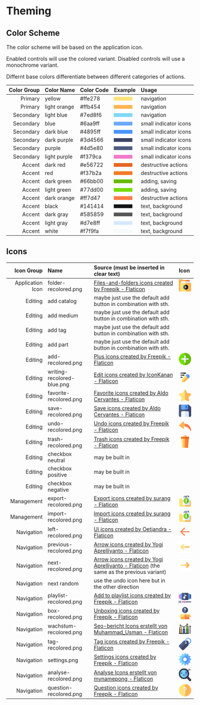 # Theming

## Color Scheme

The color scheme will be based on the application icon.

Enabled controls will use the colored variant. Disabled controls will use a monochrome variant.

Differnt base colors differentiate between different categories of actions.

| Color Group | Color Name   | Color Code | Example                        | Usage                 |
| ----------: | :----------- | :--------- | :----------------------------- | :-------------------- |
|     Primary | yellow       | #ffe278    | ![](./assets/yellow.png)       | navigation            |
|     Primary | light orange | #ffb454    | ![](./assets/light_orange.png) | navigation            |
|   Secondary | light blue   | #7ed8f6    | ![](./assets/light_blue.png)   | navigation            |
|   Secondary | blue         | #6aa9ff    | ![](./assets/blue.png)         | small indicator icons |
|   Secondary | dark blue    | #4895ff    | ![](./assets/dark_blue.png)    | small indicator icons |
|   Secondary | dark purple  | #3d4566    | ![](./assets/dark_purple.png)  | small indicator icons |
|   Secondary | purple       | #4d5e80    | ![](./assets/purple.png)       | small indicator icons |
|   Secondary | light purple | #f379ca    | ![](./assets/light_purple.png) | small indicator icons |
|      Accent | dark red     | #e56722    | ![](./assets/dark_red.png)     | destructive actions   |
|      Accent | red          | #f37b2a    | ![](./assets/red.png)          | destructive actions   |
|      Accent | dark green   | #66bb00    | ![](./assets/dark_green.png)   | adding, saving        |
|      Accent | light green  | #77dd00    | ![](./assets/light_green.png)  | adding, saving        |
|      Accent | dark orange  | #ff7d47    | ![](./assets/dark_orange.png)  | destructive actions   |
|      Accent | black        | #141414    | ![](./assets/black.png)        | text, background      |
|      Accent | dark gray    | #585859    | ![](./assets/dark_gray.png)    | text, background      |
|      Accent | light gray   | #d7e8ff    | ![](./assets/light_gray.png)   | text, background      |
|      Accent | white        | #f7f9fa    | ![](./assets/white.png)        | text, background      |

## Icons

|       Icon Group | Name                       | Source (must be inserted in clear text)                                                                                                                            | Icon                                                   |
| ---------------: | :------------------------- | :----------------------------------------------------------------------------------------------------------------------------------------------------------------- | :----------------------------------------------------- |
| Application Icon | folder-recolored.png       | <a href="https://www.flaticon.com/free-icons/files-and-folders" title="files-and-folders icons">Files-and-folders icons created by Freepik - Flaticon</a>          | <img width="48px" src="./folder-recolored.png"/>       |
|          Editing | add catalog                | maybe just use the default add button in combination with sth.                                                                                                     |                                                        |
|          Editing | add medium                 | maybe just use the default add button in combination with sth.                                                                                                     |                                                        |
|          Editing | add tag                    | maybe just use the default add button in combination with sth.                                                                                                     |                                                        |
|          Editing | add part                   | maybe just use the default add button in combination with sth.                                                                                                     |                                                        |
|          Editing | add-recolored.png          | <a href="https://www.flaticon.com/free-icons/plus" title="plus icons">Plus icons created by Freepik - Flaticon</a>                                                 | <img width="48px" src="./add-recolored.png"/>          |
|          Editing | writing-recolored-blue.png | <a href="https://www.flaticon.com/free-icons/edit" title="edit icons">Edit icons created by IconKanan - Flaticon</a>                                               | <img width="48px" src="./writing-recolored-blue.png"/> |
|          Editing | favorite-recolored.png     | <a href="https://www.flaticon.com/free-icons/favorite" title="favorite icons">Favorite icons created by Aldo Cervantes - Flaticon</a>                              | <img width="48px" src="./favorite-recolored.png"/>     |
|          Editing | save-recolored.png         | <a href="https://www.flaticon.com/free-icons/save" title="save icons">Save icons created by Aldo Cervantes - Flaticon</a>                                          | <img width="48px" src="./save-recolored.png"/>         |
|          Editing | undo-recolored.png         | <a href="https://www.flaticon.com/free-icons/undo" title="undo icons">Undo icons created by Freepik - Flaticon</a>                                                 | <img width="48px" src="./undo-recolored.png"/>         |
|          Editing | trash-recolored.png        | <a href="https://www.flaticon.com/free-icons/trash" title="trash icons">Trash icons created by Freepik - Flaticon</a>                                              | <img width="48px" src="./trash-recolored.png"/>        |
|          Editing | checkbox neutral           | may be built in                                                                                                                                                    |                                                        |
|          Editing | checkbox positive          | may be built in                                                                                                                                                    |                                                        |
|          Editing | checkbox negative          | may be built in                                                                                                                                                    |                                                        |
|       Management | export-recolored.png       | <a href="https://www.flaticon.com/free-icons/export" title="export icons">Export icons created by surang - Flaticon</a>                                            | <img width="48px" src="./export-recolored.png"/>       |
|       Management | import-recolored.png       | <a href="https://www.flaticon.com/free-icons/import" title="import icons">Import icons created by surang - Flaticon</a>                                            | <img width="48px" src="./import-recolored.png"/>       |
|       Navigation | left-recolored.png         | <a href="https://www.flaticon.com/free-icons/ui" title="ui icons">Ui icons created by Oetjandra - Flaticon</a>                                                     | <img width="48px" src="./left-recolored.png"/>         |
|       Navigation | previous-recolored.png     | <a href="https://www.flaticon.com/free-icons/arrow" title="arrow icons">Arrow icons created by Yogi Aprelliyanto - Flaticon</a>                                    | <img width="48px" src="./previous-recolored.png"/>     |
|       Navigation | next-recolored.png         | <a href="https://www.flaticon.com/free-icons/arrow" title="arrow icons">Arrow icons created by Yogi Aprelliyanto - Flaticon</a> (the same as the previous variant) | <img width="48px" src="./next-recolored.png"/>         |
|       Navigation | next random                | use the undo icon here but in the other direction                                                                                                                  |                                                        |
|       Navigation | playlist-recolored.png     | <a href="https://www.flaticon.com/free-icons/add-to-playlist" title="add to playlist icons">Add to playlist icons created by Freepik - Flaticon</a>                | <img width="48px" src="./playlist-recolored.png"/>     |
|       Navigation | box-recolored.png          | <a href="https://www.flaticon.com/free-icons/unboxing" title="Unboxing icons">Unboxing icons created by Freepik - Flaticon</a>                                     | <img width="48px" src="./box-recolored.png"/>          |
|       Navigation | wachstum-recolored.png     | <a href="https://www.flaticon.com/de/kostenlose-icons/seo-bericht" title="seo-bericht Icons">Seo-bericht Icons erstellt von Muhammad_Usman - Flaticon</a>          | <img width="48px" src="./wachstum-recolored.png"/>     |
|       Navigation | tag-recolored.png          | <a href="https://www.flaticon.com/free-icons/tag" title="tag icons">Tag icons created by Freepik - Flaticon</a>                                                    | <img width="48px" src="./tag-recolored.png"/>          |
|       Navigation | settings.png               | <a href="https://www.flaticon.com/free-icons/settings" title="settings icons">Settings icons created by Freepik - Flaticon</a>                                     | <img width="48px" src="./settings.png"/>               |
|       Navigation | analyse-recolored.png      | <a href="https://www.flaticon.com/de/kostenlose-icons/analyse" title="analyse Icons">Analyse Icons erstellt von mynamepong - Flaticon</a>                          | <img width="48px" src="./analyse-recolored.png"/>      |
|       Navigation | question-recolored.png     | <a href="https://www.flaticon.com/free-icons/question" title="question icons">Question icons created by Freepik - Flaticon</a>                                     | <img width="48px" src="./question-recolored.png"/>     |
